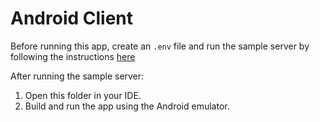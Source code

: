 # Android Client

Before running this app, create an `.env` file and run the sample server by following the instructions [here](https://github.com/stripe-samples/accept-a-card-payment#how-to-run-locally)

After running the sample server:

1. Open this folder in your IDE.
2. Build and run the app using the Android emulator.
